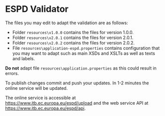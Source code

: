 # ESPD Validator

The files you may edit to adapt the validation are as follows:
* Folder `resources\v1.0.0` contains the files for version 1.0.0.
* Folder `resources\v2.0.1` contains the files for version 2.0.1.
* Folder `resources\v2.0.2` contains the files for version 2.0.2.
* File `resources\application-espd.properties` contains configuration that you may want to adapt such as main XSDs and XSLTs as well as texts and labels.

**Do not** adapt file `resources\application.properties` as this could result in errors.

To publish changes commit and push your updates. In 1-2 minutes the online service will be updated.

The online service is accessible at https://www.itb.ec.europa.eu/espd/upload and the web service API at https://www.itb.ec.europa.eu/espd/api.
